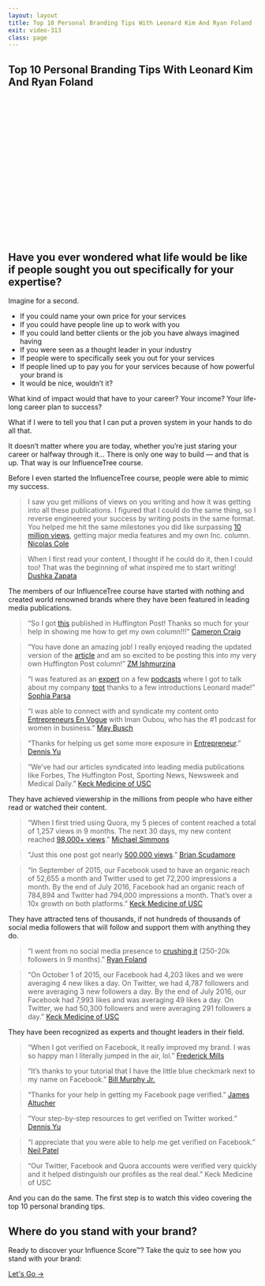 ```yaml
---
layout: layout
title: Top 10 Personal Branding Tips With Leonard Kim And Ryan Foland
exit: video-313
class: page
---
```

<section class="group single"><div class="container container-thin">

<h1 class="subheading">Top 10 Personal Branding Tips With Leonard Kim And Ryan Foland</h1>

<script src="//fast.wistia.com/embed/medias/4jp0qaeakr.jsonp" async></script><script src="//fast.wistia.com/assets/external/E-v1.js" async></script><div class="wistia_responsive_padding" style="padding:56.25% 0 0 0;position:relative;"><div class="wistia_responsive_wrapper" style="height:100%;left:0;position:absolute;top:0;width:100%;"><div class="wistia_embed wistia_async_4jp0qaeakr seo=false videoFoam=true" style="height:100%;width:100%">&nbsp;</div></div></div>

## Have you ever wondered what life would be like if people sought you out specifically for your expertise?

Imagine for a second.

* If you could name your own price for your services
* If you could have people line up to work with you
* If you could land better clients or the job you have always imagined having
* If you were seen as a thought leader in your industry
* If people were to specifically seek you out for your services
* If people lined up to pay you for your services because of how powerful your brand is
* It would be nice, wouldn’t it?

What kind of impact would that have to your career? Your income? Your life-long career plan to success?

What if I were to tell you that I can put a proven system in your hands to do all that.

It doesn’t matter where you are today, whether you’re just staring your career or halfway through it… There is only one way to build — and that is up. That way is our InfluenceTree course.

Before I even started the InfluenceTree course, people were able to mimic my success.

> I saw you get millions of views on you writing and how it was getting into all these publications. I figured that I could do the same thing, so I reverse engineered your success by writing posts in the same format. You helped me hit the same milestones you did like surpassing [10 million views](https://www.quora.com/profile/Nicolas-Cole-1), getting major media features and my own Inc. column. [Nicolas Cole](http://www.inc.com/author/nicolas-cole)
<!---->
> When I first read your content, I thought if he could do it, then I could too! That was the beginning of what inspired me to start writing! [Dushka Zapata](https://www.quora.com/profile/Dushka-Zapata)

The members of our InfluenceTree course have started with nothing and created world renowned brands where they have been featured in leading media publications.

> “So I got [this](http://www.huffingtonpost.com/cameron-craig/what-i-learned-from-not-being-a-boss_b_9019460.html) published in Huffington Post! Thanks so much for your help in showing me how to get my own column!!!” [Cameron Craig](http://www.huffingtonpost.com/author/cam100-958)
<!---->
> “You have done an amazing job! I really enjoyed reading the updated version of the [article](http://www.huffingtonpost.com/zm-ishmurzina/get-lucky-win-then-maximi_b_9010794.html?) and am so excited to be posting this into my very own Huffington Post column!” [ZM Ishmurzina](http://www.huffingtonpost.com/author/zm-ishmurzina)
<!---->
> “I was featured as an [expert](http://successhackers.net/guest/sophia-parsa/) on a few [podcasts](http://entrepreneursenvogue.com/intimidatingly-young-entrepreneur-will-motivate-start-immediately-sophia-parsa/) where I got to talk about my company [toot](http://www.tootapp.com/) thanks to a few introductions Leonard made!” [Sophia Parsa](https://www.linkedin.com/in/sophiaparsa)
<!---->
> “I was able to connect with and syndicate my content onto [Entrepreneurs En Vogue](http://entrepreneursenvogue.com/author/maybusch/) with Iman Oubou, who has the #1 podcast for women in business.” [May Busch](http://maybusch.com/)
<!---->
> “Thanks for helping us get some more exposure in [Entrepreneur](https://www.entrepreneur.com/article/279788).” [Dennis Yu](http://www.adweek.com/socialtimes/author/dennis)
<!---->
> “We’ve had our articles syndicated into leading media publications like Forbes, The Huffington Post, Sporting News, Newsweek and Medical Daily.” [Keck Medicine of USC](https://www.quora.com/profile/Keck-Medicine-of-USC)

They have achieved viewership in the millions from people who have either read or watched their content.

> “When I first tried using Quora, my 5 pieces of content reached a total of 1,257 views in 9 months. The next 30 days, my new content reached [98,000+ views](https://www.quora.com/profile/Michael-Simmons-2).” [Michael Simmons](http://www.forbes.com/sites/michaelsimmons/)
<!---->
> “Just this one post got nearly [500,000 views](https://www.quora.com/What-are-the-best-kept-secrets-of-successful-business-people/answer/Brian-Scudamore-1).” [Brian Scudamore](http://www.inc.com/author/brian-scudamore)
<!---->
> “In September of 2015, our Facebook used to have an organic reach of 52,655 a month and Twitter used to get 72,200 impressions a month. By the end of July 2016, Facebook had an organic reach of 784,894 and Twitter had 794,000 impressions a month. That’s over a 10x growth on both platforms.” [Keck Medicine of USC](https://www.facebook.com/KeckMedUSC)

They have attracted tens of thousands, if not hundreds of thousands of social media followers that will follow and support them with anything they do.

> “I went from no social media presence to [crushing it](https://twitter.com/ryanfoland) (250-20k followers in 9 months).” [Ryan Foland](http://fortune.com/author/ryan-foland/)
<!---->
> “On October 1 of 2015, our Facebook had 4,203 likes and we were averaging 4 new likes a day. On Twitter, we had 4,787 followers and were averaging 3 new followers a day. By the end of July 2016, our Facebook had 7,993 likes and was averaging 49 likes a day. On Twitter, we had 50,300 followers and were averaging 291 followers a day.” [Keck Medicine of USC](http://twitter.com/keckmedusc)

They have been recognized as experts and thought leaders in their field.

> “When I got verified on Facebook, it really improved my brand. I was so happy man I literally jumped in the air, lol.” [Frederick Mills](https://www.facebook.com/LegitimateHustleMusic)
<!---->
> “It’s thanks to your tutorial that I have the little blue checkmark next to my name on Facebook.” [Bill Murphy Jr.](http://facebook.com/thatbillmurphyjr)
<!---->
> “Thanks for your help in getting my Facebook page verified.” [James Altucher](https://www.facebook.com/JAltucher.Blog)
<!---->
> “Your step-by-step resources to get verified on Twitter worked.” [Dennis Yu](https://twitter.com/dennisyu)
<!---->
> “I appreciate that you were able to help me get verified on Facebook.” [Neil Patel](https://www.facebook.com/neilkpatel)
<!---->
> “Our Twitter, Facebook and Quora accounts were verified very quickly and it helped distinguish our profiles as the real deal.” Keck Medicine of USC

And you can do the same. The first step is to watch this video covering the top 10 personal branding tips.
</div></section>
<section class="closing group">
<div class="container">
<h2 class="closing__title">Where do you <span>stand</span> with your <span>brand?</span></h2>
<p class="closing__lead">Ready to discover your Influence Score™? Take the quiz to see how you stand with your brand:</p>
<a class="closing__cta button" href="you.html">Let's Go &rarr;</a>
</div>
</section>

